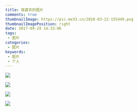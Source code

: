 ```yaml
---
title: 我喜欢的图片
comments: true
thumbnailImage: https://pic.me33.cn/2018-03-22-155449.png
thumbnailImagePosition: right
date: 2017-09-29 14:33:06
tags:
 - 图片
categories:
 - 图片
keywords:
 - 图片
 - 个人
---
```


![](https://pic.me33.cn/2018-03-22-10077735-2560-1080.jpg)

![](https://pic.me33.cn/2018-03-22-13543637-2560-1600.jpg)

![](https://pic.me33.cn/2018-03-22-14183430-2560-1600.jpg)

![](https://pic.me33.cn/2018-03-22-14220987-2560-1600.jpg)